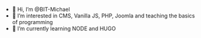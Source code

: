 - 👋 Hi, I’m @BIT-Michael
- 👀 I’m interested in CMS, Vanilla JS, PHP, Joomla and teaching the basics of programming 
- 🌱 I’m currently learning NODE and HUGO


<!---
BIT-Michael/BIT-Michael is a ✨ special ✨ repository because its `README.md` (this file) appears on your GitHub profile.
You can click the Preview link to take a look at your changes.
--->
